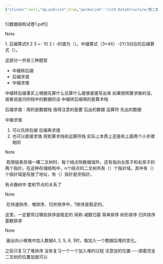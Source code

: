 ```yaml
---
{"sticker":null,"dg-publish":true,"permalink":"/LCU DataStructure/第二套题/","dgPassFrontmatter":true,"noteIcon":"","created":"2025-01-07T11:00:23.835+08:00","updated":"2025-04-01T13:55:07.449+08:00"}
---
```



![[数据结构试卷1.pdf]]


> [!NOTE]
> 1. 后缀算式9 2 3 +- 10 2 / -的值为（）。中缀算式（3+4X）-2Y/3对应的后缀算式（）。

这部分一共有三种题型
- 中缀转后缀
- 后缀求值
- 中缀求值

中缀转后缀事实上根据先算什么后算什么能够直接写出来
如果按照要求做的话，或者说是问你栈中的数据的话   中缀转后缀用的是算术栈

后缀求值：用的是数据栈   值得注意的是要 后出的数据  运算符 先出的数据

中缀求值
1. 可以先转后缀 后缀再求值
2. 也可以直接求值  用到算术栈和运算符栈  实际上本质上还是和上面两个小步骤相同


> [!NOTE]
>  若用链表存储一棵二叉树时，每个结点除数据域外，还有指向左孩子和右孩子的两个指针。在这种存储结构中，n个结点的二叉树共有（）个指针域，其中有（）个指针域是存放了地址，有（）指针是空指针。

有点像树中 度和节点的关系了

> [!NOTE]
>  在快速排序、堆排序、归并排序中，?排序是稳定的。

这里，一定要背过哪些排序是稳定的  简称 减数归基  简单排序  树形排序 归并排序 基数排序

> [!NOTE]
>  画出向小根堆中加入数据4, 2, 5, 8, 3时，每加入一个数据后堆的变化。

之前只复习了堆排序  没有复习一个一个加入堆的过程
注意加的位置----顺着完全二叉树的位置加就可以


